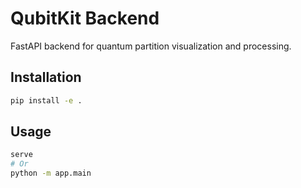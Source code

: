 # QubitKit Backend

FastAPI backend for quantum partition visualization and processing.

## Installation

```bash
pip install -e .
```

## Usage

```bash
serve
# Or
python -m app.main
```
